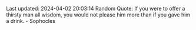 Last updated: 2024-04-02 20:03:14
Random Quote: If you were to offer a thirsty man all wisdom, you would not please him more than if you gave him a drink. - Sophocles